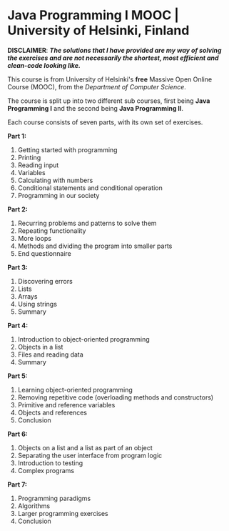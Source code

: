 # **Java Programming I MOOC | University of Helsinki, Finland**

**DISCLAIMER**: **_The solutions that I have provided are my way of solving the exercises and are not necessarily the shortest, most efficient and clean-code looking like._**

This course is from University of Helsinki's **free** Massive Open Online Course (MOOC), from the _Department of Computer Science_.

The course is split up into two different sub courses, first being **Java Programming I** and the second being **Java Programming II**.

Each course consists of seven parts, with its own set of exercises.

**Part 1:**
1. Getting started with programming
2. Printing
3. Reading input
4. Variables
5. Calculating with numbers
6. Conditional statements and conditional operation
7. Programming in our society

**Part 2:**
1. Recurring problems and patterns to solve them
2. Repeating functionality
3. More loops
4. Methods and dividing the program into smaller parts
5. End questionnaire

**Part 3:**
1. Discovering errors
2. Lists
3. Arrays
4. Using strings
5. Summary

**Part 4:**
1. Introduction to object-oriented programming
2. Objects in a list
3. Files and reading data
4. Summary

**Part 5:**
1. Learning object-oriented programming
2. Removing repetitive code (overloading methods and constructors)
3. Primitive and reference variables
4. Objects and references
5. Conclusion

**Part 6:**
1. Objects on a list and a list as part of an object
2. Separating the user interface from program logic
3. Introduction to testing
4. Complex programs

**Part 7:**
1. Programming paradigms
2. Algorithms
3. Larger programming exercises
4. Conclusion
